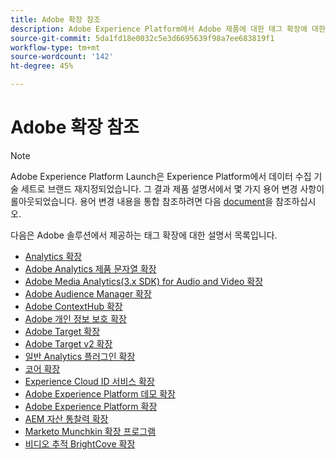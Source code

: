 ```yaml
---
title: Adobe 확장 참조
description: Adobe Experience Platform에서 Adobe 제품에 대한 태그 확장에 대한 설명서를 찾습니다.
source-git-commit: 5da1fd18e0032c5e3d6695639f98a7ee683819f1
workflow-type: tm+mt
source-wordcount: '142'
ht-degree: 45%

---
```


# Adobe 확장 참조

>[!NOTE]
>
>Adobe Experience Platform Launch은 Experience Platform에서 데이터 수집 기술 세트로 브랜드 재지정되었습니다. 그 결과 제품 설명서에서 몇 가지 용어 변경 사항이 롤아웃되었습니다. 용어 변경 내용을 통합 참조하려면 다음 [document](../../term-updates.md)을 참조하십시오.

다음은 Adobe 솔루션에서 제공하는 태그 확장에 대한 설명서 목록입니다.

* [Analytics 확장](analytics/overview.md)
* [Adobe Analytics 제품 문자열 확장](product-string/overview.md)
* [Adobe Media Analytics(3.x SDK) for Audio and Video 확장](media-analytics-3x/overview.md)
* [Adobe Audience Manager 확장](./audience-manager/overview.md)
* [Adobe ContextHub 확장](./contexthub/overview.md)
* [Adobe 개인 정보 보호 확장](./privacy/overview.md)
* [Adobe Target 확장](target/overview.md)
* [Adobe Target v2 확장](target-v2/overview.md)
* [일반 Analytics 플러그인 확장](plugins/overview.md)
* [코어 확장](core/overview.md)
* [Experience Cloud ID 서비스 확장](id-service/overview.md)
* [Adobe Experience Platform 데모 확장](./platform-demo/overview.md)
* [Adobe Experience Platform 확장](sdk/overview.md)
* [AEM 자산 통찰력 확장](asset-insights/overview.md)
* [Marketo Munchkin 확장 프로그램](marketo/overview.md)
* [비디오 추적 BrightCove 확장](brightcove/overview.md)

<!--  previously empty parent topic. -->

